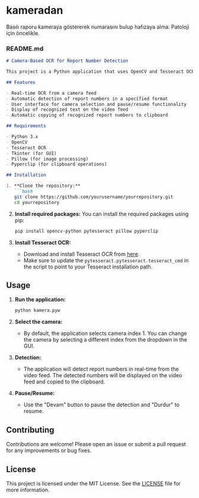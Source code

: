 # kameradan
Basılı raporu kameraya göstererek numarasını bulup hafızaya alma. Patoloji için öncelikle.


### README.md

```markdown
# Camera-Based OCR for Report Number Detection

This project is a Python application that uses OpenCV and Tesseract OCR to detect and recognize report numbers from camera feeds in real-time. The application is designed to recognize numbers in the format `XXXXX/24`, where `XXXXX` is a 5-digit number between 10000 and 99999, and `/24` indicates the year.

## Features

- Real-time OCR from a camera feed
- Automatic detection of report numbers in a specified format
- User interface for camera selection and pause/resume functionality
- Display of recognized text on the video feed
- Automatic copying of recognized report numbers to clipboard

## Requirements

- Python 3.x
- OpenCV
- Tesseract OCR
- Tkinter (for GUI)
- Pillow (for image processing)
- Pyperclip (for clipboard operations)

## Installation

1. **Clone the repository:**
   ```bash
   git clone https://github.com/yourusername/yourrepository.git
   cd yourrepository
   ```

2. **Install required packages:**
   You can install the required packages using pip:
   ```bash
   pip install opencv-python pytesseract pillow pyperclip
   ```

3. **Install Tesseract OCR:**
   - Download and install Tesseract OCR from [here](https://github.com/tesseract-ocr/tesseract).
   - Make sure to update the `pytesseract.pytesseract.tesseract_cmd` in the script to point to your Tesseract installation path.

## Usage

1. **Run the application:**
   ```bash
   python kamera.pyw
   ```

2. **Select the camera:**
   - By default, the application selects camera index 1. You can change the camera by selecting a different index from the dropdown in the GUI.

3. **Detection:**
   - The application will detect report numbers in real-time from the video feed. The detected numbers will be displayed on the video feed and copied to the clipboard.

4. **Pause/Resume:**
   - Use the "Devam" button to pause the detection and "Durdur" to resume.

## Contributing

Contributions are welcome! Please open an issue or submit a pull request for any improvements or bug fixes.

## License

This project is licensed under the MIT License. See the [LICENSE](LICENSE) file for more information.
```

